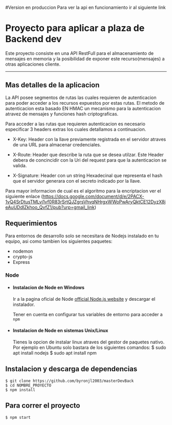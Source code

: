 #Version en produccion
Para ver la api en funcionamiento ir al siguiente link
# Proyecto para aplicar a plaza de Backend dev

Este proyecto consiste en una API RestFull para el almacenamiento de mensajes en memoria y la posibilidad de exponer este recurso(mensajes) a otras aplicaciones cliente.

---
## Mas detalles de la aplicacion
La API posee segmentos de rutas las cuales requieren de autenticacion para poder acceder a los recursos expuestos por estas rutas.
El metodo de autenticacion esta basado EN HMAC un mecanismo para la autenticacion atravez de mensajes y funciones hash criptograficas.

Para acceder a las rutas que requieren autenticacion es necesario especificar 3 headers extras los cuales detallamos a continuacion.

* X-Key: Header con la llave previamente registrada en el servidor atraves de una URL para almacenar credenciales.
* X-Route: Header que describe la ruta que se desea utilzar. Este Header debera de concincidir con la Uri del request para que la autenticacion se valida.

* X-Signature: Header con un string Hexadecinal que representa el hash que el servidor generara con el secreto indicado por la llave.

Para mayor informacion de cual es el algoritmo para la encriptacion ver el siguiente enlace (https://docs.google.com/document/d/e/2PACX-1vQ4SrDtusTMLvj1vf0R83rSrtQJZgrsVhvqNHrgxWWoPwAryQktCE12DyzX8jeAuUDdIZkhoo_QvfZ1/pub?urp=gmail_link) 



## Requerimientos

Para entornos de desarrollo solo se necesitara de Nodejs instalado en tu equipo, asi como tambien los siguientes paquetes:

* nodemon
* crypto-js
* Express 

### Node
- #### Instalacion de Node en Windows

  Ir a la pagina oficial de Node [official Node.js website](https://nodejs.org/) y descargar el instalador.

  Tener en cuenta en configurar tus variables de entorno para acceder a `npm`

- #### Instalacion de Node en sistemas Unix/Linux

    Tienes la opcion de instalar linux atraves del gestor de paquetes nativo.
    Por ejemplo en Ubuntu solo bastara de los siguientes comandos:
      $ sudo apt install nodejs
      $ sudo apt install npm




## Instalacion y descarga de dependencias

    $ git clone https://github.com/byronjl2003/masterDevBack
    $ cd NOMBRE_PROYECTO
    $ npm install


## Para correr el proyecto

    $ npm start



